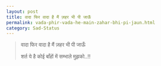 ```yaml
---
layout: post
title: वादा फिर वादा है मैं ज़हर भी पी जाऊँ
permalink: vada-phir-vada-he-main-zahar-bhi-pi-jaun.html
category: Sad-Status
---
```

> वादा फिर वादा है मैं ज़हर भी पी जाऊँ
>
> शर्त ये है कोई बाँहों में सम्भाले मुझको..!!
